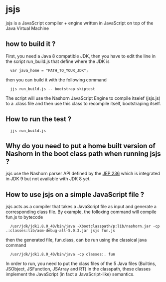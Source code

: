 # jsjs
jsjs is a JavaScript compiler + engine written in JavaScript on top of the Java Virtual Machine

## how to build it ?
First, you need a Java 8 compatible JDK, then you have to edit
the line in the script run_build.js that define where the JDK is
```
  var java_home = "PATH_TO_YOUR_JDK";
```

then you can build it with the following command
```
  jjs run_build.js -- bootstrap skiptest
```

The script will use the Nashorn JavaScript Engine to compile itselef (jsjs.js) to a .class file and
then use this class to recompile itself, bootstraping itself.


## How to run the test ?
```
  jjs run_build.js
```

## Why do you need to put a home built version of Nashorn in the boot class path when running jsjs ?
jsjs use the Nashorn parser API defined by the [JEP 236](http://openjdk.java.net/jeps/236)
which is integrated in JDK 9 but not available with JDK 8 yet.

## How to use jsjs on a simple JavaScript file ?
jsjs acts as a compiler that takes a JavaScript file as input and generate a corresponding class file.
By example, the folloxing command will compile fun.js to bytecode
```
  /usr/jdk/jdk1.8.0_40/bin/java -Xbootclasspath/p:lib/nashorn.jar -cp .:classes:lib/asm-debug-all-5.0.3.jar jsjs fun.js
```

then the generated file, fun.class, can be run using the classical java command
```
  /usr/jdk/jdk1.8.0_40/bin/java -cp classes:. fun
```

In order to run, you need to put the class files of the 5 Java files (Builtins, JSObject, JSFunction, JSArray and RT)
in the classpath, these classes implement the JavaScript (in fact a JavaScript-like) semantics.


